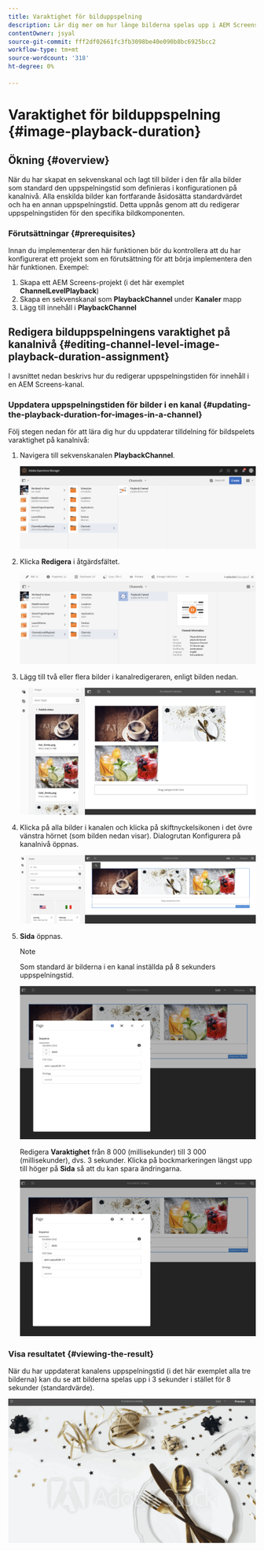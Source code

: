 ```yaml
---
title: Varaktighet för bilduppspelning
description: Lär dig mer om hur länge bilderna spelas upp i AEM Screens.
contentOwner: jsyal
source-git-commit: fff2df02661fc3fb3098be40e090b8bc6925bcc2
workflow-type: tm+mt
source-wordcount: '318'
ht-degree: 0%

---
```



# Varaktighet för bilduppspelning {#image-playback-duration}

## Ökning {#overview}

När du har skapat en sekvenskanal och lagt till bilder i den får alla bilder som standard den uppspelningstid som definieras i konfigurationen på kanalnivå. Alla enskilda bilder kan fortfarande åsidosätta standardvärdet och ha en annan uppspelningstid. Detta uppnås genom att du redigerar uppspelningstiden för den specifika bildkomponenten.

### Förutsättningar {#prerequisites}

Innan du implementerar den här funktionen bör du kontrollera att du har konfigurerat ett projekt som en förutsättning för att börja implementera den här funktionen. Exempel:

1. Skapa ett AEM Screens-projekt (i det här exemplet **ChannelLevelPlayback**)
1. Skapa en sekvenskanal som **PlaybackChannel** under **Kanaler** mapp
1. Lägg till innehåll i **PlaybackChannel**

## Redigera bilduppspelningens varaktighet på kanalnivå {#editing-channel-level-image-playback-duration-assignment}

I avsnittet nedan beskrivs hur du redigerar uppspelningstiden för innehåll i en AEM Screens-kanal.

### Uppdatera uppspelningstiden för bilder i en kanal {#updating-the-playback-duration-for-images-in-a-channel}

Följ stegen nedan för att lära dig hur du uppdaterar tilldelning för bildspelets varaktighet på kanalnivå:

1. Navigera till sekvenskanalen **PlaybackChannel**.

   ![screen_shot_2019-06-24at62818pm](assets/screen_shot_2019-06-24at62818pm.png)

1. Klicka **Redigera** i åtgärdsfältet.

   ![screen_shot_2019-06-24at70141pm](assets/screen_shot_2019-06-24at70141pm.png)

1. Lägg till två eller flera bilder i kanalredigeraren, enligt bilden nedan.

   ![screen_shot_2019-06-24at90534pm](assets/screen_shot_2019-06-24at90534pm.png)

1. Klicka på alla bilder i kanalen och klicka på skiftnyckelsikonen i det övre vänstra hörnet (som bilden nedan visar). Dialogrutan Konfigurera på kanalnivå öppnas.

   ![screen_shot_2019-06-25at95945am](assets/screen_shot_2019-06-25at95945am.png)

1. **Sida** öppnas.

   >[!NOTE]
   >
   >Som standard är bilderna i en kanal inställda på 8 sekunders uppspelningstid.

   ![screen_shot_2019-06-25at100343am](assets/screen_shot_2019-06-25at100343am.png)

   Redigera **Varaktighet** från 8 000 (millisekunder) till 3 000 (millisekunder), dvs. 3 sekunder. Klicka på bockmarkeringen längst upp till höger på **Sida** så att du kan spara ändringarna.

   ![screen_shot_2019-06-25at101527am](assets/screen_shot_2019-06-25at101527am.png)

### Visa resultatet {#viewing-the-result}

När du har uppdaterat kanalens uppspelningstid (i det här exemplet alla tre bilderna) kan du se att bilderna spelas upp i 3 sekunder i stället för 8 sekunder (standardvärde).

![channel_preview](assets/channel_preview.gif)


